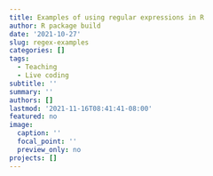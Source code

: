 ```yaml
---
title: Examples of using regular expressions in R
author: R package build
date: '2021-10-27'
slug: regex-examples
categories: []
tags:
  - Teaching
  - Live coding
subtitle: ''
summary: ''
authors: []
lastmod: '2021-11-16T08:41:41-08:00'
featured: no
image:
  caption: ''
  focal_point: ''
  preview_only: no
projects: []
---
```


